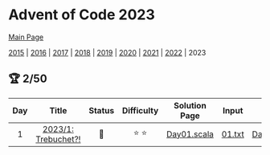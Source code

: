 # Advent of Code 2023

[Main Page](https://adventofcode.com/2023)

[2015](/src/main/scala/advent_of_scala/year_2015/README.md) | [2016](/src/main/scala/advent_of_scala/year_2016/README.md) | [2017](/src/main/scala/advent_of_scala/year_2017/README.md) | [2018](/src/main/scala/advent_of_scala/year_2018/README.md) | [2019](/src/main/scala/advent_of_scala/year_2019/README.md) | [2020](/src/main/scala/advent_of_scala/year_2020/README.md) | [2021](/src/main/scala/advent_of_scala/year_2021/README.md) | [2022](/src/main/scala/advent_of_scala/year_2022/README.md) |
2023

## :trophy: 2/50

| Day |                           Title                            |      Status       |  Difficulty   |                            Solution Page                             |                      Input                       |                                   Test Page                                    |      Answer      | Tags  | 
|:---:|:----------------------------------------------------------:|:-----------------:|:-------------:|:--------------------------------------------------------------------:|:------------------------------------------------:|:------------------------------------------------------------------------------:|:----------------:|:-----:|
|  1  | [2023/1: Trebuchet?!](https://adventofcode.com/2023/day/1) | :1st_place_medal: | :star: :star: | [Day01.scala](/src/main/scala/advent_of_scala/year_2023/Day01.scala) | [01.txt](/src/main/resources/inputs/2023/01.txt) | [Day01Suite.scala](/src/test/scala/advent_of_scala/year_2023/Day01Suite.scala) | (53_194, 54_249) | regex |
